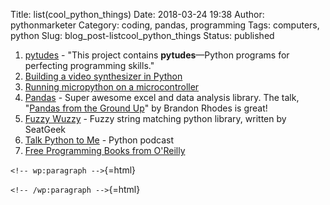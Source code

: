 Title: list(cool_python_things)
Date: 2018-03-24 19:38
Author: pythonmarketer
Category: coding, pandas, programming
Tags: computers, python
Slug: blog_post-listcool_python_things
Status: published

1.  [pytudes](https://github.com/norvig/pytudes) - "This project contains **pytudes**—Python programs for perfecting programming skills."
2.  [Building a video synthesizer in Python](https://www.makeartwithpython.com/blog/video-synthesizer-in-python/?utm_source=mybridge&utm_medium=blog&utm_campaign=read_more)
3.  [Running micropython on a microcontroller](https://learn.adafruit.com/building-and-running-micropython-on-the-esp8266/overview)
4.  [Pandas](https://pandas.pydata.org/) - Super awesome excel and data analysis library. The talk, "[Pandas from the Ground Up](https://www.youtube.com/watch?v=5JnMutdy6Fw)" by Brandon Rhodes is great!
5.  [Fuzzy Wuzzy](http://chairnerd.seatgeek.com/fuzzywuzzy-fuzzy-string-matching-in-python/) - Fuzzy string matching python library, written by SeatGeek
6.  [Talk Python to Me](https://soundcloud.com/talkpython) - Python podcast
7.  [Free Programming Books from O'Reilly](http://www.oreilly.com/programming/free/?imm_mid=0e20a9&cmp=em-prog-na-na-afterp_triggered_email_programming_resources)

`<!-- wp:paragraph -->`{=html}

`<!-- /wp:paragraph -->`{=html}
